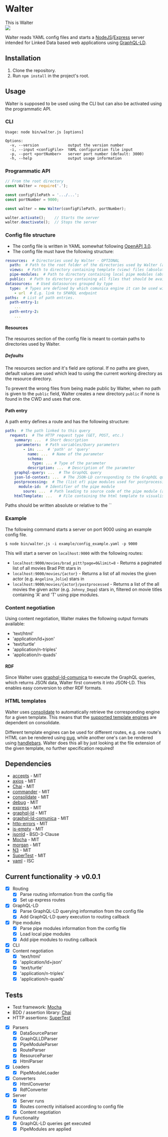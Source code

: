 # Walter
This is Walter  
![](https://mattermost.ilabt.imec.be/files/gcsbmwrq4p86zmoismi6iz3brh/public?h=pTxrBbD5nCLDZtZIaXOv8dUGwLzqRu8gtLRZNLyD8U8)

Walter reads YAML config files and starts a [NodeJS](https://nodejs.org/en/)/[Express](https://expressjs.com/) server 
intended for Linked Data based web applications using [GraphQL-LD](https://comunica.github.io/Article-ISWC2018-Demo-GraphQlLD/).

## Installation
1. Clone the repository.
2. Run `npm install` in the project's root.

## Usage
Walter is supposed to be used using the CLI but can also be activated using the programmatic API.

### CLI
```
Usage: node bin/walter.js [options]

Options:
  -v, --version             output the version number
  -i, --input <configFile>  YAML configuration file input
  -p, --port <portNumber>   server port number (default: 3000)
  -h, --help                output usage information
```
### Programmatic API
```js
// From the root directory
const Walter = require('.');

const configFilePath = '.../...';
const portNumber = 9000;

const walter = new Walter(configFilePath, portNumber);

walter.activate();    // Starts the server
walter.deactivate();  // Stops the server
```

### Config file structure
* The config file is written in YAML somewhat following [OpenAPI 3.0](https://swagger.io/docs/specification/basic-structure/).
* The config file must have the following structure:

```yaml
resources:  # Directories used by Walter - OPTIONAL
  path:  # Path to the root folder of the directories used by Walter (absolute or relative to the directory containing the config file) - OPTIONAL
  views:  # Path to directory containing template (view) files (absolute or relative to the root folder) - OPTIONAL
  pipe-modules:  # Path to directory containing local pipe modules (absolute or relative to the root folder) - OPTIONAL
  public:  # Path to directory containing all files that should be available statically (e.g. stylesheets) (absolute or relative to the root folder) - OPTIONAL
datasources:  # Used datasources grouped by type
  type:  # Types are defined by which comunica engine it can be used with
    - url  # E.g. link to SPARQL endpoint
paths:  # List of path entries.
  path-entry-1:
    ...
  path-entry-2:
    ...
```

#### Resources
The resources section of the config file is meant to contain paths to directories used by Walter.

##### Defaults
The resources section and it's field are optional. If no paths are given, default values are used which lead to using the current working directory as the resource directory.

To prevent the wrong files from being made public by Walter, when no path is given to the `public` field, Walter creates a new directory `public` if none is found in the CWD and uses that one.

#### Path entry 
A path entry defines a route and has the following structure:

```yaml
path:  # The path linked to this query
  request:  # The HTTP request type (GET, POST, etc.)
    summary: ...  # Short description
     parameters:  # Path variables/Query parameters
        - in: ...  # 'path' or 'query'
          name: ...  # Name of the parameter
          schema:
            type: ... # Type of the parameter
          description: ...  # Description of the parameter
    graphql-query: ...  # The GraphQL query
    json-ld-context: ...  # The JSON-LD corresponding to the GraphQL query
    postprocessing:  # The (list of) pipe modules used for postprocessing
      module-id:  # Identifier of the pipe module
        soure: ...  # Path leading to source code of the pipe module (absolute path or relative to the pipe-modules directory)
    htmlTemplate: ...   # File containing the html template to visualise the data (absolute path or relative to the views directory)
```

Paths should be written absolute or relative to the ``

### Example
The following command starts a server on port 9000 using an example config file.

`$ node bin/walter.js -i example/config_example.yaml -p 9000`

This will start a server on `localhost:9000` with the following routes:

* `localhost:9000/movies/brad_pitt?page=0&limit=8` - Returns a paginated list of all movies Brad Pitt stars in
* `localhost:9000/movies/{actor}` - Returns a list of all movies the given actor (e.g. `Angelina_Jolie`) stars in
* `localhost:9000/movies/{actor}/postprocessed` - Returns a list of the all movies the given actor (e.g. `Johnny_Depp`) stars in, filtered on movie titles containing 'A' and 'T' using pipe modules.

### Content negotiation
Using content negotiation, Walter makes the following output formats available:

* 'text/html'
* 'application/ld+json'
* 'text/turtle'
* 'application/n-triples'
* 'application/n-quads'

#### RDF
Since Walter uses [graphql-ld-comunica](https://www.npmjs.com/package/graphql-ld-comunica) to execute the GraphQL queries, which returns JSON data, Walter first converts it into JSON-LD. This enables easy conversion to other RDF formats.

### HTML templates
Walter uses [consolidate](https://www.npmjs.com/package/consolidate) to automatically retrieve the corresponding engine for a given template. This means that the [supported template engines](https://www.npmjs.com/package/consolidate#supported-template-engines) are dependent on consolidate.

Different template engines can be used for different routes, e.g. one route's HTML can be rendered using [pug](https://pugjs.org/api/getting-started.html), while another one's can be rendered using [handlebars](https://handlebarsjs.com/). Walter does this all by just looking at the file extension of the given template, no further specification required!

## Dependencies
* [accepts](https://www.npmjs.com/package/accepts) - MIT
* [axios](https://www.npmjs.com/package/axios) - MIT
* [Chai](https://www.npmjs.com/package/chai) - MIT
* [commander](https://www.npmjs.com/package/commander) - MIT
* [consolidate](https://www.npmjs.com/package/consolidate) - MIT
* [debug](https://www.npmjs.com/package/debug) - MIT
* [express](https://www.npmjs.com/package/express) - MIT
* [graphql-ld](https://www.npmjs.com/package/graphql-ld) - MIT
* [graphql-ld-comunica](https://www.npmjs.com/package/graphql-ld-comunica) - MIT
* [http-errors](https://www.npmjs.com/package/http-errors) - MIT
* [is-empty](https://www.npmjs.com/package/is-empty) - MIT
* [jsonld](https://www.npmjs.com/package/jsonld) - BSD-3-Clause
* [Mocha](https://www.npmjs.com/package/mocha) - MIT
* [morgan](https://www.npmjs.com/package/morgan) - MIT
* [N3](https://www.npmjs.com/package/n3) - MIT
* [SuperTest](https://www.npmjs.com/package/supertest) - MIT
* [yaml](https://www.npmjs.com/package/yaml) - ISC


## Current functionality &rarr; v0.0.1
- [X]  Routing
    - [X]  Parse routing information from the config file
    - [X]  Set up express routes
- [X]  GraphQL-LD
    - [X]  Parse GraphQL-LD querying information from the config file
    - [X]  Add GraphQL-LD query execution to routing callback
- [X]  Pipe modules
    - [X]  Parse pipe modules information from the config file
    - [X]  Load local pipe modules
    - [X]  Add pipe modules to routing callback
- [X]  CLI
- [X]  Content negotiation
	- [X]  'text/html'
	- [X]  'application/ld+json'
	- [X]  'text/turtle'
	- [X]  'application/n-triples'
	- [X]  'application/n-quads'

## Tests
* Test framework: [Mocha](https://www.npmjs.com/package/mocha)
* BDD / assertion library: [Chai](https://www.npmjs.com/package/chai)
* HTTP assertions: [SuperTest](https://www.npmjs.com/package/supertest)

<!-- -->

* [x]  Parsers
    * [x]  DataSourceParser
    * [x]  GraphQLLDParser
    * [x]  PipeModuleParser
    * [x]  RouteParser
    * [x]  ResourceParser
    * [x]  HtmlParser
* [x]  Loaders
    * [x]  PipeModuleLoader
* [x]  Converters
	*  [x]  HtmlConverter
	*  [x]  RdfConverter
* [x]  Server
    * [x]  Server runs
    * [x]  Routes correctly initialised according to config file
    * [x]  Content negotiation
* [x]  Functionality
    * [x]  GraphQL-LD queries get executed
    * [x]  PipeModules are applied
